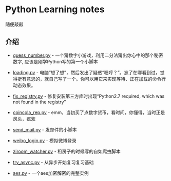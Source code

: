 # Python Learning notes

随便敲敲

## 介绍
- [guess_number.py](https://github.com/shaoxyz/python_learning_notes/blob/master/guess_number.py) - 一个猜数字小游戏，利用二分法猜出你心中的那个秘密数字, 应该是刚学Python写的第一个小脚本

- [loading.py](https://github.com/shaoxyz/python_learning_notes/blob/master/loading.py) - 电脑“想了想”，然后发出了疑惑“嗯哼？”。忘了在哪看到过，觉得挺有意思的，就自己写了一个。你可以用它来实现等待、正在加载的命令行动态效果。

- [fix_registry.py](https://github.com/shaoxyz/python_learning_notes/blob/master/fix_registry.py) - 修复安装第三方库时出现“Python2.7 required, which was not found in the registry” 

- [coincola_rep.py](https://github.com/shaoxyz/python_learning_notes/blob/master/coincola_rep.py) - emm，当初买了点数字货币，看时间，你懂得，当时正是风头，疯涨

- [send_mail.py](https://github.com/shaoxyz/python_learning_notes/blob/master/send_mail.py) - 发邮件的小脚本

- [weibo_login.py](https://github.com/shaoxyz/python_learning_notes/blob/master/weibo_login.py) - 模拟微博登录

- [ziroom_watcher.py](https://github.com/shaoxyz/python_learning_notes/blob/master/ziroom_watcher.py) - 租房子的时候写的自如爬虫脚本

- [try_async.py](https://github.com/shaoxyz/python_learning_notes/blob/master/try_async.py) - 从异步开始复习复习基础

- [aes.py](https://github.com/shaoxyz/python_learning_notes/blob/master/aes.py) - 一个aes加密解密的完整实例
